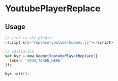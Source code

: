 # YoutubePlayerReplace

## Usage
  ```javascript
  // link to the plugin:
  <script src="replace-youtube-koemei.js"></script>

  // initialize
  var kyr = new KoemeiYoutubePlayerReplace({
    token: 'YOUR_TOKEN_HERE'
  });

  kyr.init();
  ```

